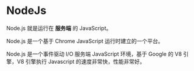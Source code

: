 # NodeJs

Node.js 就是运行在 **服务端** 的 JavaScript。

Node.js 是一个基于 Chrome JavaScript 运行时建立的一个平台。

Node.js 是一个事件驱动 I/O 服务端 JavaScript 环境，基于 Google 的 V8 引擎，V8 引擎执行 Javascript 的速度非常快，性能非常好。



